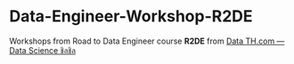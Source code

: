 # Data-Engineer-Workshop-R2DE
Workshops from Road to Data Engineer course **R2DE** from [Data TH.com — Data Science ชิลชิล]([https://school.datath.com/](https://www.facebook.com/datasciencechill)https://www.facebook.com/datasciencechill)

